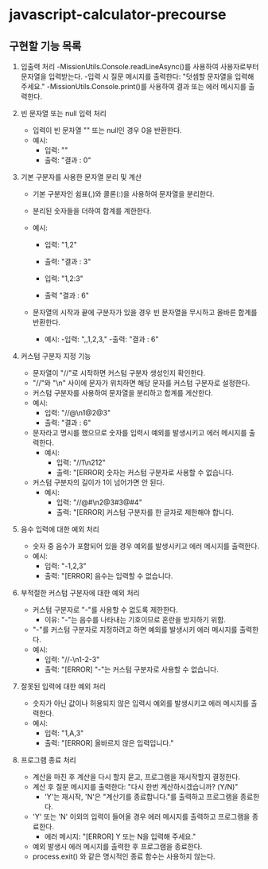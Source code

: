 # javascript-calculator-precourse

## 구현할 기능 목록

1. 입출력 처리
   -MissionUtils.Console.readLineAsync()를 사용하여 사용자로부터 문자열을 입력받는다. -입력 시 질문 메시지를 출력한다: "덧셈할 문자열을 입력해 주세요."
   -MissionUtils.Console.print()를 사용하여 결과 또는 에러 메시지를 출력한다.

2. 빈 문자열 또는 null 입력 처리
    - 입력이 빈 문자열 "" 또는 null인 경우 0을 반환한다.
    - 예시:
        - 입력: ""
        - 출력: "결과 : 0"
3. 기본 구분자를 사용한 문자열 분리 및 계산

    - 기본 구분자인 쉼표(,)와 콜론(:)을 사용하여 문자열을 분리한다.
    - 분리된 숫자들을 더하여 합계를 계한한다.
    - 예시:

        - 입력: "1,2"
        - 출력: "결과 : 3"

        - 입력: "1,2:3"
        - 출력 "결과 : 6"

    - 문자열의 시작과 끝에 구분자가 있을 경우 빈 문자열을 무시하고 올바른 합계를 반환한다.
        - 예시: -입력: ",,1,2,3," -출력: "결과 : 6"

4. 커스텀 구분자 지정 기능
    - 문자열이 "//"로 시작하면 커스텀 구분자 생성인지 확인한다.
    - "//"와 "\n" 사이에 문자가 위치하면 해당 문자를 커스텀 구분자로 설정한다.
    - 커스텀 구분자를 사용하여 문자열을 분리하고 합계를 게산한다.
    - 예시:
        - 입력: "//@\n1@2@3"
        - 출력: "결과 : 6"
    - 문자라고 명시를 했으므로 숫자를 입력시 예외를 발생시키고 에러 메시지를 출력한다.
        - 예시:
            - 입력: "//1\n212"
            - 출력: "[ERROR] 숫자는 커스텀 구분자로 사용할 수 없습니다.
    - 커스텀 구분자의 길이가 1이 넘어가면 안 된다.
        - 예시:
            - 입력: "//@#\n2@3#3@#4"
            - 출력: "[ERROR] 커스텀 구분자를 한 글자로 제한해야 합니다.
5. 음수 입력에 대한 예외 처리

    - 숫자 중 음수가 포함되어 있을 경우 예외를 발생시키고 에러 메시지를 출력한다.
    - 예시:
        - 입력: "-1,2,3"
        - 출력: "[ERROR] 음수는 입력할 수 없습니다.

6. 부적절한 커스텀 구분자에 대한 예외 처리

    - 커스텀 구분자로 "-"를 사용할 수 없도록 제한한다.
        - 이유: "-"는 음수를 나타내는 기호이므로 혼란을 방지하기 위함.
    - "-"를 커스텀 구분자로 지정하려고 하면 예외를 발생시키 에러 메시지를 출력한다.
    - 예시:
        - 입력: "//-\n1-2-3"
        - 출력: "[ERROR] "-"는 커스텀 구분자로 사용할 수 없습니다.

7. 잘못된 입력에 대한 예외 처리

    - 숫자가 아닌 값이나 허용되지 않은 입력시 예외를 발생시키고 에러 메시지를 출력한다.
    - 예시:
        - 입력: "1,A,3"
        - 출력: "[ERROR] 올바르지 않은 입력입니다."

8. 프로그램 종료 처리
    - 계산을 마친 후 계산을 다시 할지 묻고, 프로그램을 재시작할지 결정한다.
    - 계산 후 질문 메시지를 출력한다: "다시 한번 계산하시겠습니까? (Y/N)"
        - 'Y'는 재시작, 'N'은 "계산기를 종료합니다."를 출력하고 프로그램을 종료한다.
    - 'Y' 또는 'N' 이외의 입력이 들어올 경우 에러 메시지를 출력하고 프로그램을 종료한다.
        - 에러 메시지: "[ERROR] Y 또는 N을 입력해 주세요."
    - 예외 발생시 에러 메시지를 출력한 후 프로그램을 종료한다.
    - process.exit() 와 같은 명시적인 종료 함수는 사용하지 않는다.
